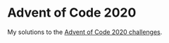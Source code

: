 # Advent of Code 2020
My solutions to the [Advent of Code 2020 challenges](https://adventofcode.com/2020).
